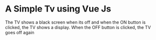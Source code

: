 # A Simple Tv using Vue Js
The TV shows a black screen when its off and when the ON button is clicked, the TV shows a display.
When the OFF button is clicked, the TV goes off again
